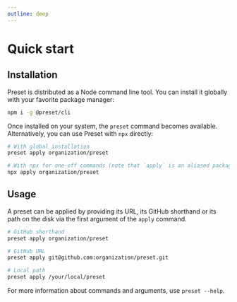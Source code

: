 ```yaml
---
outline: deep
---
```


# Quick start

## Installation

Preset is distributed as a Node command line tool. You can install it globally with your favorite package manager:

```bash
npm i -g @preset/cli
```

Once installed on your system, the `preset` command becomes available. Alternatively, you can use Preset with `npx` directly:

```bash
# With global installation
preset apply organization/preset

# With npx for one-off commands (note that `apply` is an aliased package equivalent to `@preset/cli`)
npx apply organization/preset
```

## Usage

A preset can be applied by providing its URL, its GitHub shorthand or its path on the disk via the first argument of the `apply` command.

```bash
# GitHub shorthand
preset apply organization/preset

# GitHub URL
preset apply git@github.com:organization/preset.git

# Local path
preset apply /your/local/preset
```

For more information about commands and arguments, use `preset --help`.
